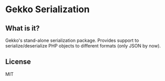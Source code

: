 # Gekko Serialization

## What is it?

Gekko's stand-alone serialization package. Provides support to serialize/deserialize PHP objects to different formats (only JSON by now).

## License
MIT